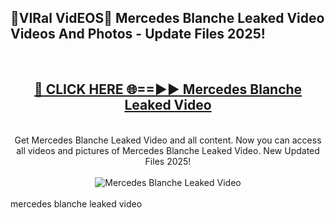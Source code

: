<h2>🔴VIRal VidEOS🔴 Mercedes Blanche Leaked Video Videos And Photos - Update Files 2025!</h2>
<br>
<div align="center">
<h2><a href="https://virallinks.top/odZfE0" rel="nofollow">🔴 CLICK HERE 🌐==►► Mercedes Blanche Leaked Video</a></h2>
<br>
Get Mercedes Blanche Leaked Video and all content. Now you can access all videos and pictures of Mercedes Blanche Leaked Video. New Updated Files 2025!
<br>
<br>
<a href="https://virallinks.top/odZfE0" rel="nofollow" data-target="animated-image.originalLink"><img src="https://i.imgur.com/dJHk4Zq.gif)" alt="Mercedes Blanche Leaked Video" style="max-width: 100%; display: inline-block;" data-target="animated-image.originalImage"></a>
</div>
<br>
mercedes blanche leaked video